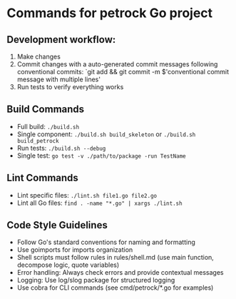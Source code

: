 # Commands for petrock Go project

## Development workflow:

1. Make changes
2. Commit changes with a auto-generated commit messages following conventional commits: `git add <changed-or-added-files> && git commit -m $'conventional commit message with multiple lines'
3. Run tests to verify everything works

## Build Commands
- Full build: `./build.sh`
- Single component: `./build.sh build_skeleton` or `./build.sh build_petrock`
- Run tests: `./build.sh --debug`
- Single test: `go test -v ./path/to/package -run TestName`

## Lint Commands
- Lint specific files: `./lint.sh file1.go file2.go`
- Lint all Go files: `find . -name "*.go" | xargs ./lint.sh`

## Code Style Guidelines
- Follow Go's standard conventions for naming and formatting
- Use goimports for imports organization
- Shell scripts must follow rules in rules/shell.md (use main function, decompose logic, quote variables)
- Error handling: Always check errors and provide contextual messages
- Logging: Use log/slog package for structured logging
- Use cobra for CLI commands (see cmd/petrock/*.go for examples)